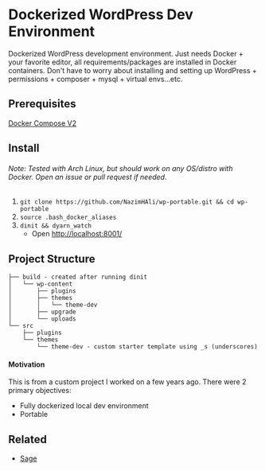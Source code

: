 # Dockerized WordPress Dev Environment

Dockerized WordPress development environment. Just needs Docker + your favorite editor, all requirements/packages are installed in Docker containers. Don't have to worry about installing and setting up WordPress + permissions + composer + mysql + virtual envs...etc.

## Prerequisites
[Docker Compose V2](https://docs.docker.com/compose/cli-command/)

## Install
###### Note: Tested with Arch Linux, but should work on any OS/distro with Docker. Open an issue or pull request if needed.

1. ```git clone https://github.com/NazimHAli/wp-portable.git && cd wp-portable```
2. ```source .bash_docker_aliases```
3. ```dinit && dyarn_watch```  
    - Open <a href="http://localhost:8001/" target="_blank">http://localhost:8001/</a>

## Project Structure

```
├── build - created after running dinit
│   └── wp-content
│       ├── plugins
│       ├── themes
│       │   └── theme-dev
│       ├── upgrade
│       └── uploads
└── src
    ├── plugins
    └── themes
        └── theme-dev - custom starter template using _s (underscores)
```

#### Motivation
This is from a custom project I worked on a few years ago. There were 2 primary objectives:
 - Fully dockerized local dev environment
 - Portable

## Related
- [Sage](https://github.com/roots/sage)
